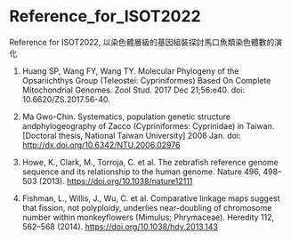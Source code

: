 # Reference_for_ISOT2022
Reference for ISOT2022, 以染色體層級的基因組裝探討馬口魚類染色體數的演化

1. Huang SP, Wang FY, Wang TY. Molecular Phylogeny of the Opsariichthys Group (Teleostei: Cypriniformes) Based On Complete Mitochondrial Genomes. Zool Stud. 2017 Dec 21;56:e40. doi: 10.6620/ZS.2017.56-40.

2. Ma Gwo-Chin. Systematics, population genetic structure andphylogeography of Zacco (Cypriniformes: Cyprinidae) in Taiwan. [Doctoral thesis, National Taiwan University] 2006 Jan. doi: http://dx.doi.org/10.6342/NTU.2006.02976

3. Howe, K., Clark, M., Torroja, C. et al. The zebrafish reference genome sequence and its relationship to the human genome. Nature 496, 498–503 (2013). https://doi.org/10.1038/nature12111

4. Fishman, L., Willis, J., Wu, C. et al. Comparative linkage maps suggest that fission, not polyploidy, underlies near-doubling of chromosome number within monkeyflowers (Mimulus; Phrymaceae). Heredity 112, 562–568 (2014). https://doi.org/10.1038/hdy.2013.143
